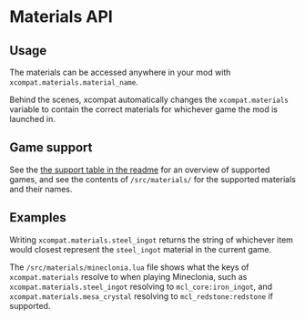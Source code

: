 # Materials API

## Usage

The materials can be accessed anywhere in your mod with `xcompat.materials.material_name`.

Behind the scenes, xcompat automatically changes the `xcompat.materials`
variable to contain the correct materials for whichever game the mod is
launched in. 

## Game support

See the [the support table in the readme](https://github.com/mt-mods/xcompat/tree/master?tab=readme-ov-file#directly-supported-games-and-mods)
for an overview of supported games, and see the contents of `/src/materials/`
for the supported materials and their names. 

## Examples

Writing `xcompat.materials.steel_ingot` returns the string of whichever item
would closest represent the `steel_ingot` material in the current game.

The `/src/materials/mineclonia.lua` file shows what the keys of
`xcompat.materials` resolve to when playing Mineclonia, such as
`xcompat.materials.steel_ingot` resolving to `mcl_core:iron_ingot`, and
`xcompat.materials.mesa_crystal` resolving to `mcl_redstone:redstone` if
supported.
